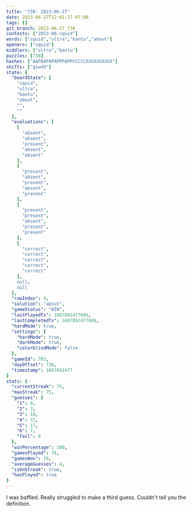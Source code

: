 ```yaml
---
title: "738: 2023-06-27"
date: 2023-06-27T12:01:17-07:00
tags: []
git_branch: 2023-06-27_738
contests: ["2023-06-squid"]
words: ["squid","ultra","bantu","about"]
openers: ["squid"]
middlers: ["ultra","bantu"]
puzzles: [738]
hashes: ["AAPAAPAPAPPPAPPCCCCCXXXXXXXXXX"]
shifts: ["giwdd"]
state: {
  "boardState": [
    "squid",
    "ultra",
    "bantu",
    "about",
    "",
    ""
  ],
  "evaluations": [
    [
      "absent",
      "absent",
      "present",
      "absent",
      "absent"
    ],
    [
      "present",
      "absent",
      "present",
      "absent",
      "present"
    ],
    [
      "present",
      "present",
      "absent",
      "present",
      "present"
    ],
    [
      "correct",
      "correct",
      "correct",
      "correct",
      "correct"
    ],
    null,
    null
  ],
  "rowIndex": 4,
  "solution": "about",
  "gameStatus": "WIN",
  "lastPlayedTs": 1687892477606,
  "lastCompletedTs": 1687892477606,
  "hardMode": true,
  "settings": {
    "hardMode": true,
    "darkMode": true,
    "colorblindMode": false
  },
  "gameId": 703,
  "dayOffset": 738,
  "timestamp": 1687892477
}
stats: {
  "currentStreak": 75,
  "maxStreak": 75,
  "guesses": {
    "1": 0,
    "2": 3,
    "3": 18,
    "4": 31,
    "5": 17,
    "6": 7,
    "fail": 0
  },
  "winPercentage": 100,
  "gamesPlayed": 76,
  "gamesWon": 76,
  "averageGuesses": 4,
  "isOnStreak": true,
  "hasPlayed": true
}
---
```

<!-- more -->
I was baffled. Really struggled to make a third guess. Couldn't tell you the definition.
